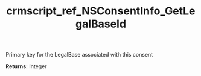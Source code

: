﻿---
title: crmscript_ref_NSConsentInfo_GetLegalBaseId
description: Integer NSConsentInfo.GetLegalBaseId()
intellisense: NSConsentInfo.GetLegalBaseId
keywords: NSConsentInfo, GetLegalBaseId
so.topic: reference
---

Primary key for the LegalBase associated with this consent

**Returns:** Integer



